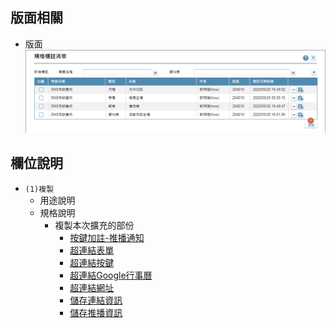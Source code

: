## <div id="layout">版面相關</div>
* 版面</br>
    ![pic][image_TemplateMark]

## <div id="object-desc">欄位說明</div>
* `(1)複製`
    * 用途說明
    * 規格說明
        * 複製本次擴充的部份
            * [按鍵加註-推播通知][link_MAENotice]
            * [超連結表單][link_linkform]
            * [超連結按鍵][link_linkbutton]
            * [超連結Google行事曆][link_linkgooglecalendar]
            * [超連結網址][link_linkurl]
            * [儲存連結資訊][link_savelinkinfo]
            * [儲存推播資訊][link_savenoticeinfo]
                
<!-- 圖片 -->
[image_TemplateMark]:attachment/TemplateMark.png

<!-- 超連結 -->
[link_MAENotice]:../BANotice/README.md "按鍵加註-推播通知"
[link_linkform]:../BANotice/MAENotice-Link-Form.md "連結內容_超連結表單"
[link_linkbutton]:../BANotice/MAENotice-Link-Button.md "連結內容_超連結按鍵"
[link_linkgooglecalendar]:../BANotice/MAENotice-Link-GoogleCalendar.md "連結內容_超連結Google行事曆"
[link_linkurl]:../BANotice/MAENotice-Link-URL.md "連結內容_超連結網址"
[link_savelinkinfo]:../BANotice/MAENotice-SaveLinkInfo.md "儲存連結資訊"
[link_savenoticeinfo]:../BANotice/MAENotice-SaveNoticeInfo.md "儲存推播資訊"